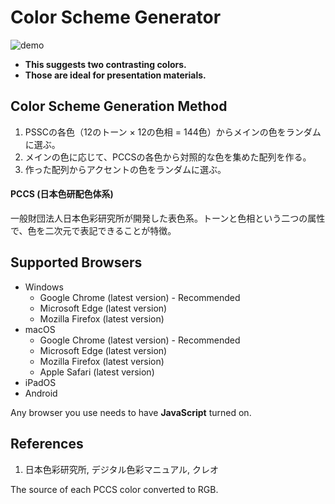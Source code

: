 # Color Scheme Generator

![demo](https://user-images.githubusercontent.com/124262891/218033714-78d532d8-80c4-4749-b91f-d7bec766f955.gif)

* __This suggests two contrasting colors.__
* __Those are ideal for presentation materials.__

## Color Scheme Generation Method

1. PSSCの各色（12のトーン × 12の色相 = 144色）からメインの色をランダムに選ぶ。
2. メインの色に応じて、PCCSの各色から対照的な色を集めた配列を作る。
3. 作った配列からアクセントの色をランダムに選ぶ。

#### PCCS (日本色研配色体系)

一般財団法人日本色彩研究所が開発した表色系。トーンと色相という二つの属性で、色を二次元で表記できることが特徴。

## Supported Browsers

* Windows
    * Google Chrome (latest version) - Recommended
    * Microsoft Edge (latest version)
    * Mozilla Firefox (latest version)
* macOS
    * Google Chrome (latest version) - Recommended
    * Microsoft Edge (latest version)
    * Mozilla Firefox (latest version)
    * Apple Safari (latest version)
* iPadOS
* Android

Any browser you use needs to have __JavaScript__ turned on. 

## References

1. 日本色彩研究所, デジタル色彩マニュアル, クレオ

The source of each PCCS color converted to RGB.
